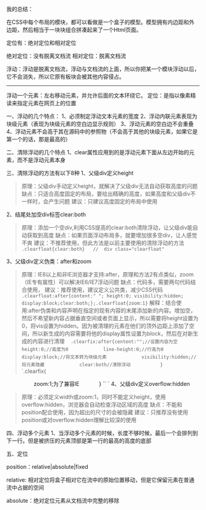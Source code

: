 我的总结：

在CSS中每个布局的模块，都可以看做是一个盒子的模型。模型拥有内边距和外边距，然后相当于一块块组合拼凑起来了一个Html页面。

定位有：绝对定位和相对定位

绝对定位：没有脱离文档流
相对定位：脱离文档流

浮动：浮动是脱离文档流，浮动与文档流的上面，所以你把某一个模块浮动以后，它不会消失，所以它原有板块会被其他内容侵占。

---- 
浮动一个元素：左右移动元素，并允许后面的文本环绕它。
定位：是指以像素精读来指定元素在网页上的位置

一、浮动的几个特点：
1、必须制定浮动文本元素的宽度
2、浮动内联元素表现为块级元素（表现为块级元素的空白边显示规则）
3、浮动元素的空白边不会重叠
4、浮动元素不会高于其在源码中的参照物（不会高于其他的块级元素，如果它是第一个的话，那是最高的）


二、清除浮动的几个特点
1、clear属性应用到的是浮动元素下面从左边开始的元素，而不是浮动元素本身

三、清除浮动的方法有以下8种
1、父级div定义height
> 原理：父级div手动定义height，就解决了父级div无法自动获取高度的问题
> 缺点：只适合高度固定的布局，要给出精确的高度，如果高度和父级div不一样时，会产生问题
> 建议：只建议高度固定的布局中使用

2、结尾处加空div标签clear:both
> 原理：添加一个空div,利用CSS提高的clear:both清除浮动，让父级div能自动获取到高度
> 缺点：如果页面浮动布局多，就要增加很多空div，让人感觉不爽
> 建议：不推荐使用，但此方法是以前主要使用的清除浮动的方法
> `.clearfloat{clear:both}   //  div class="clearfloat"`

3、父级div定义伪类：after和zoom
> 原理：IE8以上和非IE浏览器才支持:after，原理和方法2有点类似，zoom（IE专有属性）可以解决IE6/IE7浮动问题
> 缺点：代码多，需要两句代码结合使用，
> 建议：推荐使用，建议定义公共类，减少CSS代码
> `.clearfloat:after{content:" "; height:0; visibility:hidden; display:block;clear:both;};.clearfloat{zoom:1}`
> 解释：结合使用:after伪类和内容声明在指定的现有内容的末尾添加新的内容。增加空，然后不希望新内容占据垂直空间或者页面上显示，所以需要将height设置为0，将vis设置为hidden。因为被清理的元素在他们的顶外边距上添加了空间，所以新生成的内容需要将他的display属性设置为block，然后在对新生成的内容进行清理
> `　.clearfix:after{centent:"";//设置内容为空
> `　　　　　　`height:0;//高度为0
`　　　　　　`line-height:0;//行高为0
`　　　　　　`display:block;//将文本转为块级元素
`　　　　　　`visibility:hidden;//将元素隐藏
`　　　　　　`clear:both//清除浮动
`　　　　　`}
`　　　　`.clearfix{  

`　　　　　　`zoom:1;为了兼容IE
`　　　　`}
``
`
4、父级div定义overflow:hidden
> 原理：必须定义width或zoom:1，同时不能定义height，使用overflow:hidden，浏览器会自动检查浮动区域的高度
> 缺点：不能和position配合使用，因为超出的尺寸的会被隐藏
> 建议：只推荐没有使用position或对overflow:hidden理解比较深的使用


四、浮动多个元素
1、当浮动多个元素的时候，长度不够时候，最后一个会排列到下一行。但是被挤压的元素顶部是第一行的最高的高度的底部



五、定位

position：relative|absolute|fixed

relative: 相对定位将盒子相对它在流中的原始位置移动，但是它保留元素在普通流中占据的空间

absolute：绝对定位元素从文档流中完整的移除
















